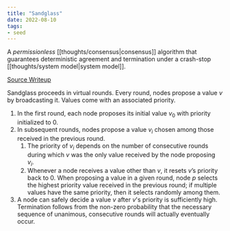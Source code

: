 ```yaml
---
title: "Sandglass"
date: 2022-08-10
tags:
- seed
---
```


A *permissionless* [[thoughts/consensus|consensus]] algorithm that guarantees deterministic agreement and termination under a crash-stop [[thoughts/system model|system model]].

[Source Writeup](https://decentralizedthoughts.github.io/2022-06-21-sandglass/)

Sandglass proceeds in virtual rounds.
Every round, nodes propose a value $v$ by broadcasting it. Values come with an associated priority.
1. In the first round, each node proposes its initial value $v_0$ with priority initialized to 0.
2. In subsequent rounds, nodes propose a value $v_i$ chosen among those received in the previous round.
	1. The priority of $v_i$ depends on the number of consecutive rounds during which $v$ was the only value received by the node proposing $v_i$.
	2. Whenever a node receives a value other than _v_, it resets $v$’s priority back to 0. When proposing a value in a given round, node $p$ selects the highest priority value received in the previous round; if multiple values have the same priority, then it selects randomly among them.
3. A node can safely decide a value $v$ after $v$'s priority is sufficiently high. Termination follows from the non-zero probability that the necessary sequence of unanimous, consecutive rounds will actually eventually occur.